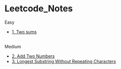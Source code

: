 # Leetcode_Notes
Easy
* [1. Two sums](/notes-src/1.md)

<br/>Medium
* [2. Add Two Numbers](/notes-src/2.md)
* [3. Longest Substring Without Repeating Characters](/notes-src/3.md)